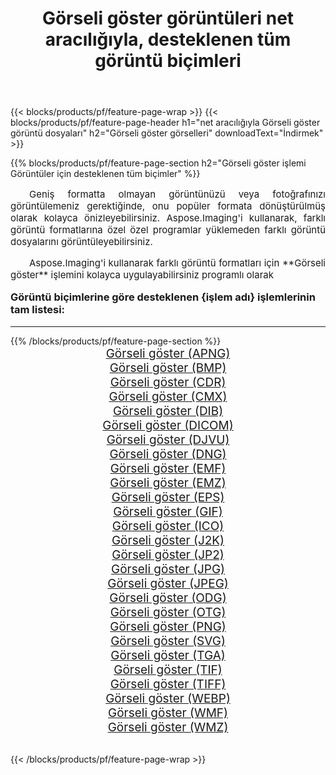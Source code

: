 ﻿---
title: Görseli göster görüntüleri net aracılığıyla, desteklenen tüm görüntü biçimleri 
weight: 3920
url: /tr/net/viewer/ 
lang: tr
langdirlevel: 2
locales: zh-hans,ja,it,ru,de,es,fr,nl,id,lt,pl,pt,vi,tr,ko,zh-hant,ar,hi,th,sv,cs,uk,he
description: Aspose.Imaging'i kullanarak, net Aracılığıyla kolayca Görseli göster görüntüleri oluşturabilirsiniz
---

{{< blocks/products/pf/feature-page-wrap >}}
{{< blocks/products/pf/feature-page-header h1="net aracılığıyla Görseli göster görüntü dosyaları" h2="Görseli göster görselleri" downloadText="İndirmek" >}}


{{% blocks/products/pf/feature-page-section  h2="Görseli göster işlemi Görüntüler için desteklenen tüm biçimler" %}}
<p align="justify" style="text-indent:2em;font-size:15px;">
Geniş formatta olmayan görüntünüzü veya fotoğrafınızı görüntülemeniz gerektiğinde, onu popüler formata dönüştürülmüş olarak kolayca önizleyebilirsiniz. Aspose.Imaging'i kullanarak, farklı görüntü formatlarına özel özel programlar yüklemeden farklı görüntü dosyalarını görüntüleyebilirsiniz.
</p>
<p align="justify" style="text-indent:2em;font-size:15px;">
Aspose.Imaging'i kullanarak farklı görüntü formatları için **Görseli göster** işlemini kolayca uygulayabilirsiniz programlı olarak
</p>
<h3 style="margin-top:16px;">
Görüntü biçimlerine göre desteklenen {işlem adı} işlemlerinin tam listesi:
</h3>
<hr/>
{{% /blocks/products/pf/feature-page-section %}}
<div class="container-fluid productfamilypage bg-gray">
    <div class="convertypes bg-gray agp-content section">
        <div class="container">
		<div class="row other-converters" style="gap: 10px;font-size: 19px;text-align:center;">
		    <div class='col-md-3 other-converter remove-lp remove-rp'><a href="/imaging/tr/net/viewer/apng/" style="padding:15px;">Görseli göster (APNG)</a></div><div class='col-md-3 other-converter remove-lp remove-rp'><a href="/imaging/tr/net/viewer/bmp/" style="padding:15px;">Görseli göster (BMP)</a></div><div class='col-md-3 other-converter remove-lp remove-rp'><a href="/imaging/tr/net/viewer/cdr/" style="padding:15px;">Görseli göster (CDR)</a></div><div class='col-md-3 other-converter remove-lp remove-rp'><a href="/imaging/tr/net/viewer/cmx/" style="padding:15px;">Görseli göster (CMX)</a></div><div class='col-md-3 other-converter remove-lp remove-rp'><a href="/imaging/tr/net/viewer/dib/" style="padding:15px;">Görseli göster (DIB)</a></div><div class='col-md-3 other-converter remove-lp remove-rp'><a href="/imaging/tr/net/viewer/dicom/" style="padding:15px;">Görseli göster (DICOM)</a></div><div class='col-md-3 other-converter remove-lp remove-rp'><a href="/imaging/tr/net/viewer/djvu/" style="padding:15px;">Görseli göster (DJVU)</a></div><div class='col-md-3 other-converter remove-lp remove-rp'><a href="/imaging/tr/net/viewer/dng/" style="padding:15px;">Görseli göster (DNG)</a></div><div class='col-md-3 other-converter remove-lp remove-rp'><a href="/imaging/tr/net/viewer/emf/" style="padding:15px;">Görseli göster (EMF)</a></div><div class='col-md-3 other-converter remove-lp remove-rp'><a href="/imaging/tr/net/viewer/emz/" style="padding:15px;">Görseli göster (EMZ)</a></div><div class='col-md-3 other-converter remove-lp remove-rp'><a href="/imaging/tr/net/viewer/eps/" style="padding:15px;">Görseli göster (EPS)</a></div><div class='col-md-3 other-converter remove-lp remove-rp'><a href="/imaging/tr/net/viewer/gif/" style="padding:15px;">Görseli göster (GIF)</a></div><div class='col-md-3 other-converter remove-lp remove-rp'><a href="/imaging/tr/net/viewer/ico/" style="padding:15px;">Görseli göster (ICO)</a></div><div class='col-md-3 other-converter remove-lp remove-rp'><a href="/imaging/tr/net/viewer/j2k/" style="padding:15px;">Görseli göster (J2K)</a></div><div class='col-md-3 other-converter remove-lp remove-rp'><a href="/imaging/tr/net/viewer/jp2/" style="padding:15px;">Görseli göster (JP2)</a></div><div class='col-md-3 other-converter remove-lp remove-rp'><a href="/imaging/tr/net/viewer/jpg/" style="padding:15px;">Görseli göster (JPG)</a></div><div class='col-md-3 other-converter remove-lp remove-rp'><a href="/imaging/tr/net/viewer/jpeg/" style="padding:15px;">Görseli göster (JPEG)</a></div><div class='col-md-3 other-converter remove-lp remove-rp'><a href="/imaging/tr/net/viewer/odg/" style="padding:15px;">Görseli göster (ODG)</a></div><div class='col-md-3 other-converter remove-lp remove-rp'><a href="/imaging/tr/net/viewer/otg/" style="padding:15px;">Görseli göster (OTG)</a></div><div class='col-md-3 other-converter remove-lp remove-rp'><a href="/imaging/tr/net/viewer/png/" style="padding:15px;">Görseli göster (PNG)</a></div><div class='col-md-3 other-converter remove-lp remove-rp'><a href="/imaging/tr/net/viewer/svg/" style="padding:15px;">Görseli göster (SVG)</a></div><div class='col-md-3 other-converter remove-lp remove-rp'><a href="/imaging/tr/net/viewer/tga/" style="padding:15px;">Görseli göster (TGA)</a></div><div class='col-md-3 other-converter remove-lp remove-rp'><a href="/imaging/tr/net/viewer/tif/" style="padding:15px;">Görseli göster (TIF)</a></div><div class='col-md-3 other-converter remove-lp remove-rp'><a href="/imaging/tr/net/viewer/tiff/" style="padding:15px;">Görseli göster (TIFF)</a></div><div class='col-md-3 other-converter remove-lp remove-rp'><a href="/imaging/tr/net/viewer/webp/" style="padding:15px;">Görseli göster (WEBP)</a></div><div class='col-md-3 other-converter remove-lp remove-rp'><a href="/imaging/tr/net/viewer/wmf/" style="padding:15px;">Görseli göster (WMF)</a></div><div class='col-md-3 other-converter remove-lp remove-rp'><a href="/imaging/tr/net/viewer/wmz/" style="padding:15px;">Görseli göster (WMZ)</a></div>
                </div>
        </div>
    </div>
</div>
<br/>

{{< /blocks/products/pf/feature-page-wrap >}}
